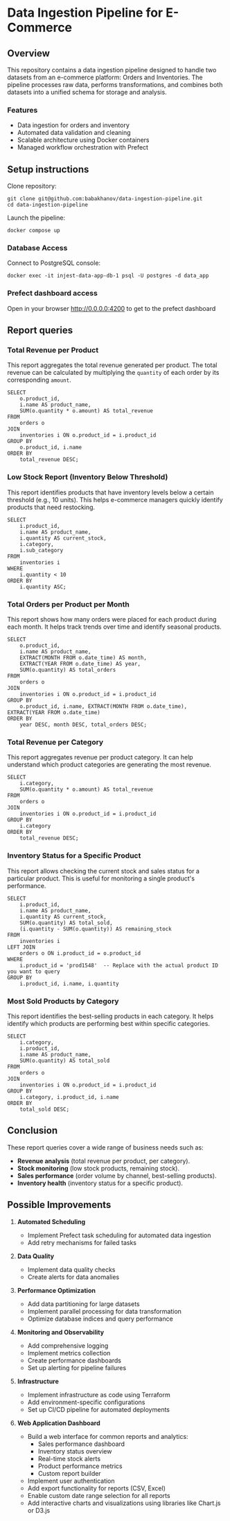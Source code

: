 # Data Ingestion Pipeline for E-Commerce

## Overview

This repository contains a data ingestion pipeline designed to handle two datasets from an e-commerce platform: Orders and Inventories. The pipeline processes raw data, performs transformations, and combines both datasets into a unified schema for storage and analysis.

### Features

- Data ingestion for orders and inventory
- Automated data validation and cleaning
- Scalable architecture using Docker containers
- Managed workflow orchestration with Prefect

## Setup instructions

Clone repository:
```
git clone git@github.com:babakhanov/data-ingestion-pipeline.git
cd data-ingestion-pipeline
```
Launch the pipeline:
```
docker compose up
```

### Database Access
Connect to PostgreSQL console:
```
docker exec -it injest-data-app-db-1 psql -U postgres -d data_app
```

### Prefect dashboard access

Open in your browser http://0.0.0.0:4200 to get to the prefect dashboard

## Report queries

### Total Revenue per Product

This report aggregates the total revenue generated per product. The total revenue can be calculated by multiplying the `quantity` of each order by its corresponding `amount`.

```
SELECT
    o.product_id,
    i.name AS product_name,
    SUM(o.quantity * o.amount) AS total_revenue
FROM
    orders o
JOIN
    inventories i ON o.product_id = i.product_id
GROUP BY
    o.product_id, i.name
ORDER BY
    total_revenue DESC;
```

###  Low Stock Report (Inventory Below Threshold)
This report identifies products that have inventory levels below a certain threshold (e.g., 10 units). This helps e-commerce managers quickly identify products that need restocking.

```
SELECT
    i.product_id,
    i.name AS product_name,
    i.quantity AS current_stock,
    i.category,
    i.sub_category
FROM
    inventories i
WHERE
    i.quantity < 10
ORDER BY
    i.quantity ASC;
```

### Total Orders per Product per Month
This report shows how many orders were placed for each product during each month. It helps track trends over time and identify seasonal products.

```
SELECT
    o.product_id,
    i.name AS product_name,
    EXTRACT(MONTH FROM o.date_time) AS month,
    EXTRACT(YEAR FROM o.date_time) AS year,
    SUM(o.quantity) AS total_orders
FROM
    orders o
JOIN
    inventories i ON o.product_id = i.product_id
GROUP BY
    o.product_id, i.name, EXTRACT(MONTH FROM o.date_time), EXTRACT(YEAR FROM o.date_time)
ORDER BY
    year DESC, month DESC, total_orders DESC;
```

### Total Revenue per Category
This report aggregates revenue per product category. It can help understand which product categories are generating the most revenue.

```
SELECT
    i.category,
    SUM(o.quantity * o.amount) AS total_revenue
FROM
    orders o
JOIN
    inventories i ON o.product_id = i.product_id
GROUP BY
    i.category
ORDER BY
    total_revenue DESC;
```

### Inventory Status for a Specific Product
This report allows checking the current stock and sales status for a particular product. This is useful for monitoring a single product's performance.

```
SELECT
    i.product_id,
    i.name AS product_name,
    i.quantity AS current_stock,
    SUM(o.quantity) AS total_sold,
    (i.quantity - SUM(o.quantity)) AS remaining_stock
FROM
    inventories i
LEFT JOIN
    orders o ON i.product_id = o.product_id
WHERE
    i.product_id = 'prod1548'  -- Replace with the actual product ID you want to query
GROUP BY
    i.product_id, i.name, i.quantity
```

### Most Sold Products by Category
This report identifies the best-selling products in each category. It helps identify which products are performing best within specific categories.

```
SELECT
    i.category,
    i.product_id,
    i.name AS product_name,
    SUM(o.quantity) AS total_sold
FROM
    orders o
JOIN
    inventories i ON o.product_id = i.product_id
GROUP BY
    i.category, i.product_id, i.name
ORDER BY
    total_sold DESC;
```

   

## Conclusion
These report queries cover a wide range of business needs such as:

- **Revenue analysis** (total revenue per product, per category).
- **Stock monitoring** (low stock products, remaining stock).
- **Sales performance** (order volume by channel, best-selling products).
- **Inventory health** (inventory status for a specific product).

## Possible Improvements

1. **Automated Scheduling**
   - Implement Prefect task scheduling for automated data ingestion
   - Add retry mechanisms for failed tasks

2. **Data Quality**
   - Implement data quality checks
   - Create alerts for data anomalies

3. **Performance Optimization**
   - Add data partitioning for large datasets
   - Implement parallel processing for data transformation
   - Optimize database indices and query performance

4. **Monitoring and Observability**
   - Add comprehensive logging
   - Implement metrics collection
   - Create performance dashboards
   - Set up alerting for pipeline failures

5. **Infrastructure**
   - Implement infrastructure as code using Terraform
   - Add environment-specific configurations
   - Set up CI/CD pipeline for automated deployments

6. **Web Application Dashboard**
   - Build a web interface for common reports and analytics:
     - Sales performance dashboard
     - Inventory status overview
     - Real-time stock alerts
     - Product performance metrics
     - Custom report builder
   - Implement user authentication
   - Add export functionality for reports (CSV, Excel)
   - Enable custom date range selection for all reports
   - Add interactive charts and visualizations using libraries like Chart.js or D3.js
